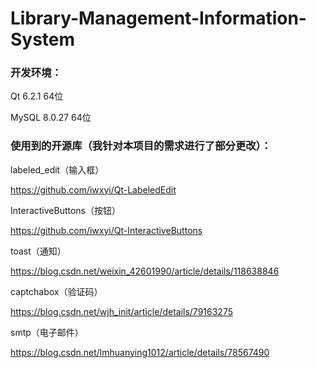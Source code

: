 # Library-Management-Information-System


### 开发环境：

Qt 6.2.1 64位

MySQL 8.0.27 64位

### 使用到的开源库（我针对本项目的需求进行了部分更改）：

labeled_edit（输入框）

https://github.com/iwxyi/Qt-LabeledEdit

InteractiveButtons（按钮）

https://github.com/iwxyi/Qt-InteractiveButtons

toast（通知）

https://blog.csdn.net/weixin_42601990/article/details/118638846

captchabox（验证码）

https://blog.csdn.net/wjh_init/article/details/79163275

smtp（电子邮件）

https://blog.csdn.net/lmhuanying1012/article/details/78567490
